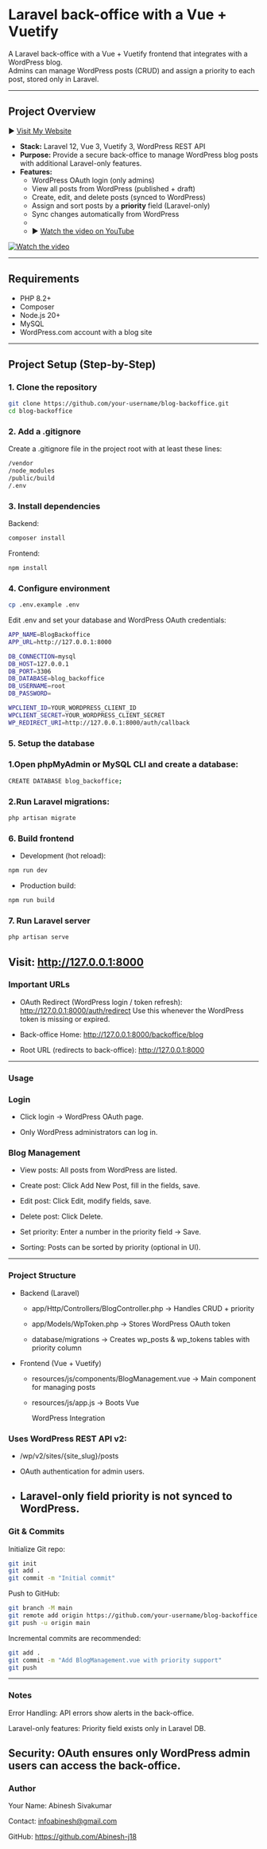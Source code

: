 # Laravel back-office with a Vue + Vuetify 

A Laravel back-office with a Vue + Vuetify frontend that integrates with a WordPress blog.  
Admins can manage WordPress posts (CRUD) and assign a priority to each post, stored only in Laravel.

---

## Project Overview 

▶️ [Visit My Website](https://abinesh.me/)

- **Stack:** Laravel 12, Vue 3, Vuetify 3, WordPress REST API
- **Purpose:** Provide a secure back-office to manage WordPress blog posts with additional Laravel-only features.
- **Features:**
  - WordPress OAuth login (only admins)
  - View all posts from WordPress (published + draft)
  - Create, edit, and delete posts (synced to WordPress)
  - Assign and sort posts by a **priority** field (Laravel-only)
  - Sync changes automatically from WordPress
  - 
  - ▶️ [Watch the video on YouTube](https://www.youtube.com/watch?v=pG5QZNYZmho)


[![Watch the video](https://img.youtube.com/vi/pG5QZNYZmho/maxresdefault.jpg)](https://www.youtube.com/watch?v=pG5QZNYZmho)


---

## Requirements

- PHP 8.2+
- Composer
- Node.js 20+
- MySQL
- WordPress.com account with a blog site

---

## Project Setup (Step-by-Step)

### 1. Clone the repository
```bash
git clone https://github.com/your-username/blog-backoffice.git
cd blog-backoffice
```
### 2. Add a .gitignore
Create a .gitignore file in the project root with at least these lines:
```bash
/vendor
/node_modules
/public/build
/.env
```
### 3. Install dependencies
Backend:
```bash
composer install
```
Frontend:
```bash
npm install
```
### 4. Configure environment
```bash
cp .env.example .env
```
Edit .env and set your database and WordPress OAuth credentials:
```bash
APP_NAME=BlogBackoffice
APP_URL=http://127.0.0.1:8000

DB_CONNECTION=mysql
DB_HOST=127.0.0.1
DB_PORT=3306
DB_DATABASE=blog_backoffice
DB_USERNAME=root
DB_PASSWORD=

WPCLIENT_ID=YOUR_WORDPRESS_CLIENT_ID
WPCLIENT_SECRET=YOUR_WORDPRESS_CLIENT_SECRET
WP_REDIRECT_URI=http://127.0.0.1:8000/auth/callback
```
### 5. Setup the database
### 1.Open phpMyAdmin or MySQL CLI and create a database:
```bash
CREATE DATABASE blog_backoffice;
```
### 2.Run Laravel migrations:
```bash
php artisan migrate
```
### 6. Build frontend
- Development (hot reload):
```bash
npm run dev
```
- Production build:
```bash
npm run build
```
### 7. Run Laravel server
```bash
php artisan serve
```
Visit: http://127.0.0.1:8000
---
### Important URLs

- OAuth Redirect (WordPress login / token refresh):
  http://127.0.0.1:8000/auth/redirect
  Use this whenever the WordPress token is missing or expired.

- Back-office Home:
  http://127.0.0.1:8000/backoffice/blog

- Root URL (redirects to back-office):
  http://127.0.0.1:8000
---
### Usage
### Login

- Click login → WordPress OAuth page.

- Only WordPress administrators can log in.

### Blog Management

- View posts: All posts from WordPress are listed.

- Create post: Click Add New Post, fill in the fields, save.

- Edit post: Click Edit, modify fields, save.

- Delete post: Click Delete.

- Set priority: Enter a number in the priority field → Save.

- Sorting: Posts can be sorted by priority (optional in UI).
---
  ### Project Structure

- Backend (Laravel)

  - app/Http/Controllers/BlogController.php → Handles CRUD + priority
 
  - app/Models/WpToken.php → Stores WordPress OAuth token
 
  - database/migrations → Creates wp_posts & wp_tokens tables with priority column

- Frontend (Vue + Vuetify)

  - resources/js/components/BlogManagement.vue → Main component for managing posts
 
  - resources/js/app.js → Boots Vue

    WordPress Integration

### Uses WordPress REST API v2:

- /wp/v2/sites/{site_slug}/posts

- OAuth authentication for admin users.

- Laravel-only field priority is not synced to WordPress.
  ---
### Git & Commits
Initialize Git repo:
  ```bash
  git init
  git add .
  git commit -m "Initial commit"
  ```
Push to GitHub:
```bash
git branch -M main
git remote add origin https://github.com/your-username/blog-backoffice.git
git push -u origin main
```

Incremental commits are recommended:
```bash
git add .
git commit -m "Add BlogManagement.vue with priority support"
git push
```
---
### Notes

Error Handling: API errors show alerts in the back-office.

Laravel-only features: Priority field exists only in Laravel DB.

Security: OAuth ensures only WordPress admin users can access the back-office.
---
### Author

Your Name: Abinesh Sivakumar

Contact: infoabinesh@gmail.com

GitHub: https://github.com/Abinesh-j18
